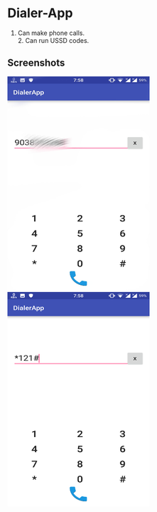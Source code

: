 # Dialer-App
1. Can make phone calls. </br>2. Can run USSD codes. 

## Screenshots
<img src = "https://github.com/Suvam-Mondal/Dialer-App/blob/master/PicsArt_05-01-01.57.38.jpg" height="480" width="320" >

<img src = "https://github.com/Suvam-Mondal/Dialer-App/blob/master/Screenshot_20170501-075821.png" height="480" width="320" >
